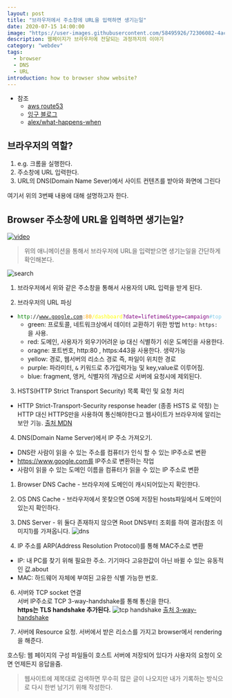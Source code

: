 ```yaml
---
layout: post
title: "브라우저에서 주소창에 URL을 입력하면 생기는일"
date: 2020-07-15 14:00:00
image: "https://user-images.githubusercontent.com/58495926/72306082-4accb200-36b9-11ea-9ec8-1c4205ac58d1.png"
description: 웹페이지가 브라우저에 전달되는 과정까지의 이야기
category: "webdev"
tags:
  - browser
  - DNS
  - URL
introduction: how to browser show website?
---
```


- 참조
  - [aws route53](https://aws.amazon.com/ko/route53/what-is-dns/)
  - [잉구 블로그](https://wangin9.tistory.com/entry/%EB%B8%8C%EB%9D%BC%EC%9A%B0%EC%A0%80%EC%97%90-url-%EC%9E%85%EB%A0%A5-%ED%9B%84-%EC%9D%BC%EC%96%B4%EB%82%98%EB%8A%94-%EC%9D%BC%EB%93%A4-intro?category=827054)
  - [alex/what-happens-when](https://github.com/alex/what-happens-when)

## 브라우저의 역할?

1. e.g. 크롬을 실행한다.
2. 주소창에 URL 입력한다.
3. URL의 DNS(Domain Name Sever)에서 사이트 컨텐츠를 받아와 화면에 그린다

여기서 위의 3번째 내용에 대해 설명하고자 한다.

## Browser 주소창에 URL을 입력하면 생기는일?

[![video](http://img.youtube.com/vi/2ZUxoi7YNgs/0.jpg)](https://youtu.be/2ZUxoi7YNgs)
> 위의 애니메이션을 통해서 브라우저에 URL을 입력받으면 생기는일을 간단하게 확인해본다.

![search](https://user-images.githubusercontent.com/35126809/90083636-1522a100-dd4e-11ea-9d1a-bbcb741ef838.png)

1. 브라우저에서 위와 같은 주소창을 통해서 사용자의 URL 입력을 받게 된다.

2. 브라우저의 URL 파싱
  - <code><span style="color:green">http</span>://<span style="color:red">www.google.com</span><span style="color:orange">:80</span><span style="color:yellow">/dashboard</span><span style="color:purple">?date=lifetime&type=campaign</span><span style="color:skyblue">#top</span></code>
    - green: 프로토콜, 네트워크상에서 데이터 교환하기 위한 방법 `http:` `https:` 을 사용.
    - red: 도메인, 사용자가 외우기어려운 ip 대신 식별하기 쉬운 도메인을 사용한다.
    - oragne: 포트번호, http:80 , https:443을 사용한다. 생략가능
    - yellow: 경로, 웹서버의 리소스 경로 즉, 파일이 위치한 경로
    - purple: 파라미터, `&` 키워드로 추가입력가능 및 key,value로 이루어짐.
    - blue: fragment, 앵커, 식별자의 개념으로 서버에 요청시에 제외된다.

3. HSTS(HTTP Strict Transport Security) 목록 확인 및 요청 처리
  - HTTP Strict-Transport-Security response header (종종 HSTS 로 약칭) 는 HTTP 대신 HTTPS만을 사용하여 통신해야한다고 웹사이트가 브라우저에 알리는 보안 기능. [출처 MDN](https://developer.mozilla.org/ko/docs/Web/HTTP/Headers/Strict-Transport-Security)

4. DNS(Domain Name Server)에서 IP 주소 가져오기.
  - DNS란 사람이 읽을 수 있는 주소를 컴퓨터가 인식 할 수 있는 IP주소로 변환
  - https://www.google.com를 IP주소로 변환하는 작업
  - 사람이 읽을 수 있는 도메인 이름을 컴퓨터가 읽을 수 있는 IP 주소로 변환
  1. Browser DNS Cache
    - 브라우저에 도메인이 캐시되어있는지 확인한다.
  2. OS DNS Cache
    - 브라우저에서 못찾으면 OS에 저장된 hosts파일에서 도메인이 있는지 확인하다.
  3. DNS Server
    - 위 둘다 존재하지 않으면 Root DNS부터 조회를 하여 결과(참조 이미지1)를 가져옵니다.
    ![dns](https://user-images.githubusercontent.com/58495926/73413445-0d218780-434f-11ea-9471-d10666579222.png)

5. IP 주소를 ARP(Address Resolution Protocol)를 통해 MAC주소로 변환
  - IP: 내 PC를 찾기 위해 필요한 주소. 기기마다 고유한값이 아닌 바뀔 수 있는 유동적인 값.about
  - MAC: 하드웨어 자체에 부여된 고유한 식별 가능한 번호.

6. 서버와 TCP socket 연결  
  서버 IP주소로 TCP 3-way-handshake를 통해 통신을 한다.  
  **https는 TLS handshake 추가된다.**
  ![tcp handshake](https://user-images.githubusercontent.com/35126809/90088477-ffb37400-dd59-11ea-897c-3c0668d7040f.png)
  [출처 3-way-handshake](https://www.johnpfernandes.com/2018/12/08/the-tcp-3-way-handshake/)

7. 서버에 Resource 요청.
  서버에서 받은 리소스를 가지고 browser에서 rendering을 해준다.

호스팅: 웹 페이지의 구성 파일들이 호스트 서버에 저장되어 있다가 사용자의 요청이 오면 언제든지 응답을줌.

> 웹사이트에 제목대로 검색하면 무수히 많은 글이 나오지만 내가 기록하는 방식으로 다시 한번 남기기 위해 작성한다.  